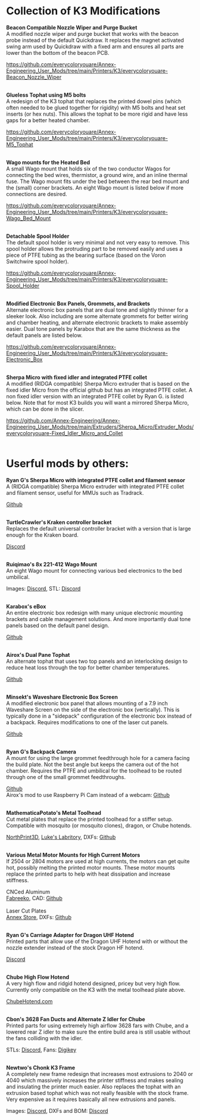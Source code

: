 # Collection of K3 Modifications

**Beacon Compatible Nozzle Wiper and Purge Bucket**<br>
A modified nozzle wiper and purge bucket that works with the beacon probe instead of the default Quickdraw. It replaces the magnet activated swing arm used by Quickdraw with a fixed arm and ensures all parts are lower than the bottom of the beacon PCB.

https://github.com/everycoloryouare/Annex-Engineering_User_Mods/tree/main/Printers/K3/everycoloryouare-Beacon_Nozzle_Wiper<br>
<br>

**Glueless Tophat using M5 bolts**<br>
A redesign of the K3 tophat that replaces the printed dowel pins (which often needed to be glued together for rigidity) with M5 bolts and heat set inserts (or hex nuts). This allows the tophat to be more rigid and have less gaps for a better heated chamber.

https://github.com/everycoloryouare/Annex-Engineering_User_Mods/tree/main/Printers/K3/everycoloryouare-M5_Tophat<br>
<br>

**Wago mounts for the Heated Bed**<br>
A small Wago mount that holds six of the two conductor Wagos for connecting the bed wires, thermistor, a ground wire, and an inline thermal fuse. The Wago mount fits under the bed between the rear bed mount and the (small) corner brackets. An eight Wago mount is listed below if more connections are desired.

https://github.com/everycoloryouare/Annex-Engineering_User_Mods/tree/main/Printers/K3/everycoloryouare-Wago_Bed_Mount<br>
<br>

**Detachable Spool Holder**<br>
The default spool holder is very minimal and not very easy to remove. This spool holder allows the protruding part to be removed easily and uses a piece of PTFE tubing as the bearing surface (based on the Voron Switchwire spool holder).

https://github.com/everycoloryouare/Annex-Engineering_User_Mods/tree/main/Printers/K3/everycoloryouare-Spool_Holder<br>
<br>

**Modified Electronic Box Panels, Grommets, and Brackets**<br>
Alternate electronic box panels that are dual tone and slightly thinner for a sleeker look. Also including are some alternate grommets for better wiring and chamber heating, and alternate electronic brackets to make assembly easier. Dual tone panels by Karabox that are the same thickness as the default panels are listed below.

https://github.com/everycoloryouare/Annex-Engineering_User_Mods/tree/main/Printers/K3/everycoloryouare-Electronic_Box<br>
<br>

**Sherpa Micro with fixed idler and integrated PTFE collet**<br>
A modified (RIDGA compatible) Sherpa Micro extruder that is based on the fixed idler Micro from the official github but has an integrated PTFE collet. A non fixed idler version with an integrated PTFE collet by Ryan G. is listed below. Note that for most K3 builds you will want a mirrored Sherpa Micro, which can be done in the slicer.  

https://github.com/Annex-Engineering/Annex-Engineering_User_Mods/tree/main/Extruders/Sherpa_Micro/Extruder_Mods/everycoloryouare-Fixed_Idler_Micro_and_Collet<br>
<br>

# Userful mods by others:

**Ryan G's Sherpa Micro with integrated PTFE collet and filament sensor**<br>
A (RIDGA compatible) Sherpa Micro extruder with integrated PTFE collet and filament sensor, useful for MMUs such as Tradrack.

[Github](https://github.com/Annex-Engineering/Annex-Engineering_User_Mods/tree/main/Extruders/Sherpa_Micro/Extruder_Mods/Ryan_G-Idler_Filament_Sensor_and_Collet)<br>
<br>

**TurtleCrawler's Kraken controller bracket**<br>
Replaces the default universal controller bracket with a version that is large enough for the Kraken board.

[Discord](https://discord.com/channels/893696029512302602/1019365375865012266/1229767868472889344)<br>
<br>

**Ruiqimao's 8x 221-412 Wago Mount**<br>
An eight Wago mount for connecting various bed electronics to the bed umbilical.

Images: [Discord](https://discord.com/channels/893696029512302602/1019365375865012266/1221853746556960778), STL: [Discord](https://discord.com/channels/893696029512302602/1019365375865012266/1221894934961979462)<br>
<br>

**Karabox's eBox**<br>
An entire electronic box redesign with many unique electronic mounting brackets and cable management solutions. And more importantly dual tone panels based on the default panel design.

[Github](https://github.com/karabox/MISC/tree/main/Annex%20Mods/K3%20eBox%20mod)<br>
<br>

**Airox's Dual Pane Tophat**<br>
An alternate tophat that uses two top panels and an interlocking design to reduce heat loss through the top for better chamber temperatures.

[Github](https://github.com/Annex-Engineering/Annex-Engineering_User_Mods/tree/main/Printers/K3/airox-double-pane-tophat)<br>
<br>

**Minsekt's Waveshare Electronic Box Screen**<br>
A modified electronic box panel that allows mounting of a 7.9 inch Waveshare Screen on the side of the electronic box (vertically). This is typically done in a "sidepack" configuration of the electronic box instead of a backpack. Requires modifications to one of the laser cut panels.

[Github](https://github.com/Annex-Engineering/Annex-Engineering_User_Mods/tree/main/Printers/K3/Minsekt-K3_WaveshareScreen)<br>
<br>

**Ryan G's Backpack Camera**<br>
A mount for using the large grommet feedthrough hole for a camera facing the build plate. Not the best angle but keeps the camera out of the hot chamber. Requires the PTFE and umbilical for the toolhead to be routed through one of the small grommet feedthroughs.

[Github](https://github.com/Annex-Engineering/Annex-Engineering_User_Mods/tree/main/Printers/K3/Ryan_G-K3_Outside_Camera)<br>
Airox's mod to use Raspberry Pi Cam instead of a webcam: [Github](https://github.com/Annex-Engineering/Annex-Engineering_User_Mods/tree/main/Printers/K3/airox-rpi-mount-for-camera-mod-ryan)<br>
<br>

**MathematicaPotato's Metal Toolhead**<br>
Cut metal plates that replace the printed toolhead for a stiffer setup. Compatible with mosquito (or mosquito clones), dragon, or Chube hotends.

[NorthPrint3D](https://northprint3d.ca/product/k3-metal-toolhead-kit/), [Luke's Labritory](https://lukeslabonline.com/products/k3-metal-toolhead-kit), DXFs: [Github](https://github.com/MathematicalPotato/DooKi3-Toolhead)<br>
<br>

**Various Metal Motor Mounts for High Current Motors**<br>
If 2504 or 2804 motors are used at high currents, the motors can get quite hot, possibly melting the printed motor mounts. These motor mounts replace the printed parts to help with heat dissipation and increase stiffness.

CNCed Aluminum<br>
[Fabreeko](https://www.fabreeko.com/products/k3-motor-mounts-by-honeybadger), CAD: [Github](https://github.com/Annex-Engineering/Annex-Engineering_User_Mods/tree/main/Printers/K3/DennisB-K3_Metal_XY_Motor_Mount)<br>
<br>
Laser Cut Plates<br>
[Annex Store](https://store.annex.engineering/collections/metal-parts/products/k3-ldo-motor-metal-motor-mounts), DXFs: [Github](https://github.com/Annex-Engineering/Gasherbrum-K3/tree/main/Release_1_2/DXFs/Motor_Mounts)<br>
<br>

**Ryan G's Carriage Adapter for Dragon UHF Hotend**<br>
Printed parts that allow use of the Dragon UHF Hotend with or without the nozzle extender instead of the stock Dragon HF hotend.

[Discord](https://discord.com/channels/641407187004030997/1139276599645179946/1139276599645179946)<br>
<br>

**Chube High Flow Hotend**<br>
A very high flow and ridgid hotend designed, pricey but very high flow. Currently only compatible on the K3 with the metal toolhead plate above.

[ChubeHotend.com](https://chubehotend.com/)<br>
<br>

**Cbon's 3628 Fan Ducts and Alternate Z Idler for Chube**<br>
Printed parts for using extremely high airflow 3628 fars with Chube, and a lowered rear Z idler to make sure the entire build area is still usable without the fans colliding with the idler.

STLs: [Discord](https://discord.com/channels/641407187004030997/910647734506258442/1234572830499143722), Fans: [Digikey](https://www.digikey.com/en/products/detail/delta-electronics/FFB03612EHNYCL/6580720)<br>
<br>

**Newtwo's Chonk K3 Frame**<br>
A completely new frame redesign that increases most extrusions to 2040 or 4040 which massively increases the printer stiffness and makes sealing and insulating the printer much easier. Also replaces the tophat with an extrusion based tophat which was not really feasible with the stock frame. Very expensive as it requires basically all new extrusions and panels.

Images: [Discord](https://discord.com/channels/893696029512302602/1019365375865012266/1239699476461916331), DXFs and BOM: [Discord](https://discord.com/channels/893696029512302602/1019365375865012266/1244371404867244033)
